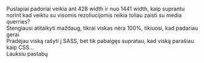 Puslapiai padoriai veikia ant 428 width ir nuo 1441 width, kaip suprantu norint kad veiktu su visomis rezoliucijomis reikia toliau zaisti su media querries? <br>
Stengiausi atitaikyti maždaug, tikrai viskas nėra 100%, tikiuosi, kad padariau gerai <br>
Pradėjau viską rašyti į SASS, bet tik pabaigęs supratau, kad viską parašiau kaip CSS... <br>
Lauksiu pastabų